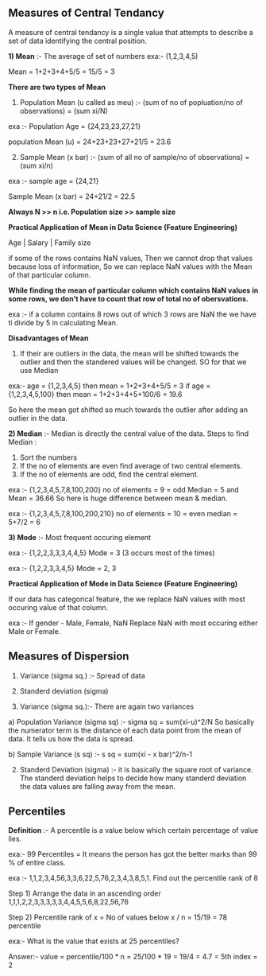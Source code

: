 ## Measures of Central Tendancy

A measure of central tendancy is a single value that attempts to describe a set of data identifying the central position.

**1) Mean** :- The average of set of numbers
exa:- (1,2,3,4,5)

Mean = 1+2+3+4+5/5 = 15/5 = 3

**There are two types of Mean**

1) Population Mean (u called as meu) :- (sum of no of popluation/no of observations) = (sum xi/N)

exa :- Population Age = {24,23,23,27,21}

population Mean (u) = 24+23+23+27+21/5 = 23.6

2) Sample Mean (x bar) :- (sum of all no of sample/no of observations) = (sum xi/n)

exa :- sample age = {24,21}

Sample Mean (x bar) = 24+21/2 = 22.5

**Always N >> n i.e. Population size >> sample size**

**Practical Application of Mean in Data Science (Feature Engineering)**

Age | Salary | Family size

if some of the rows contains NaN values, Then we cannot drop that values because loss of information,
So we can replace NaN values with the Mean of that particular column.

**While finding the mean of particular column which contains NaN values in some rows, we don't have to count that row of total no of obersvations.**

exa :- if a column contains 8 rows out of which 3 rows are NaN the we have ti divide by 5 in calculating Mean.

**Disadvantages of Mean**
1) If their are outliers in the data, the mean will be shifted towards the outlier and then the standered values will be changed. SO for that we use Median

exa:- age = {1,2,3,4,5} then mean = 1+2+3+4+5/5 = 3
  if  age = {1,2,3,4,5,100} then mean = 1+2+3+4+5+100/6 = 19.6

  So here the mean got shifted so much towards the outlier after adding an outlier in the data.

**2) Median** :- Median is directly the central value of the data.
Steps to find Median :
1) Sort the numbers
2) If the no of elements are even find average of two central elements.
3) If the no of elements are odd, find the central element.

exa :- {1,2,3,4,5,7,8,100,200}
no of elements = 9 = odd
Median = 5 and Mean = 36.66 So here is huge difference between mean & median.

exa :- {1,2,3,4,5,7,8,100,200,210}
no of elements = 10 = even
median = 5+7/2 = 6


**3) Mode** :- Most frequent occuring element

exa :- {1,2,2,3,3,3,4,4,5}
Mode = 3 (3 occurs most of the times)

exa :- {1,2,2,3,3,4,5}
Mode = 2, 3

**Practical Application of Mode in Data Science (Feature Engineering)**

If our data has categorical feature, the we replace NaN values with most occuring value of that column.

exa :- If gender - Male, Female, NaN
Replace NaN with most occuring either Male or Female.


## Measures of Dispersion
1) Variance (sigma sq.) :- Spread of data
2) Standerd deviation (sigma)

1) Variance (sigma sq.):-
There are again two variances

a) Population Variance (sigma sq) :- 
   sigma sq =  sum(xi-u)^2/N
   So basically the numerator term is the distance of each data point from the mean of data. It tells us how the data is spread.

b) Sample Variance (s sq) :-
    s sq = sum(xi - x bar)^2/n-1


2) Standerd Deviation (sigma) :- it is basically the square root of variance.
    The standerd deviation helps to decide how many standerd deviation the data values are falling away from the mean.


## Percentiles 

**Definition** :- A percentile is a value below which certain percentage of value lies.

exa:- 99 Percentiles = It means the person has got the better marks than 99 % of entire class.

exa :- 1,1,2,3,4,56,3,3,6,22,5,76,2,3,4,3,8,5,1. Find out the percentile rank of 8

Step 1) Arrange the data in an ascending order
1,1,1,2,2,3,3,3,3,3,4,4,5,5,6,8,22,56,76

Step 2) Percentile rank of x = No of values below x / n = 15/19 = 78 percentile

exa:- What is the value that exists at 25 percentiles?

Answer:- value = percentile/100 * n
               = 25/100 * 19
               = 19/4
               = 4.7
               = 5th index
               = 2
    
